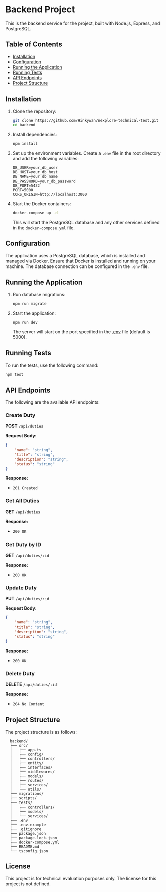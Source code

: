 # Backend Project

This is the backend service for the project, built with Node.js, Express, and PostgreSQL.

## Table of Contents

- [Installation](#installation)
- [Configuration](#configuration)
- [Running the Application](#running-the-application)
- [Running Tests](#running-tests)
- [API Endpoints](#api-endpoints)
- [Project Structure](#project-structure)

## Installation

1. Clone the repository:

    ```sh
    git clone https://github.com/Hinkywan/nexplore-technical-test.git
    cd backend
    ```

2. Install dependencies:

    ```sh
    npm install
    ```

3. Set up the environment variables. Create a `.env` file in the root directory and add the following variables:

    ```env
    DB_USER=your_db_user
    DB_HOST=your_db_host
    DB_NAME=your_db_name
    DB_PASSWORD=your_db_password
    DB_PORT=5432
    PORT=5000
    CORS_ORIGIN=http://localhost:3000
    ```

4. Start the Docker containers:

    ```sh
    docker-compose up -d
    ```

    This will start the PostgreSQL database and any other services defined in the `docker-compose.yml` file.

## Configuration
The application uses a PostgreSQL database, which is installed and managed via Docker. Ensure that Docker is installed and running on your machine. The database connection can be configured in the `.env` file.

## Running the Application

1. Run database migrations:

    ```sh
    npm run migrate
    ```

2. Start the application:

    ```sh
    npm run dev
    ```

    The server will start on the port specified in the [.env](http://_vscodecontentref_/1) file (default is 5000).

## Running Tests

To run the tests, use the following command:

```sh
npm test
```

## API Endpoints

The following are the available API endpoints:

### Create Duty

**POST** `/api/duties`

**Request Body:**
```json
{
    "name": "string",
    "title": "string",
    "description": "string",
    "status": "string"
}
```

**Response:**
- `201 Created`

### Get All Duties

**GET** `/api/duties`

**Response:**
- `200 OK`

### Get Duty by ID

**GET** `/api/duties/:id`

**Response:**
- `200 OK`

### Update Duty

**PUT** `/api/duties/:id`

**Request Body:**
```json
{
    "name": "string",
    "title": "string",
    "description": "string",
    "status": "string"
}
```

**Response:**
- `200 OK`

### Delete Duty

**DELETE** `/api/duties/:id`

**Response:**
- `204 No Content`

## Project Structure
The project structure is as follows:
```
  backend/
  ├── src/
  │   ├── app.ts
  │   ├── config/
  │   ├── controllers/
  │   ├── entity/
  │   ├── interfaces/
  │   ├── middlewares/
  │   ├── models/
  │   ├── routes/
  │   ├── services/
  │   └── utils/
  ├── migrations/
  ├── scripts/
  ├── tests/
  │   ├── controllers/
  │   ├── models/
  │   └── services/
  ├── .env
  ├── .env.example
  ├── .gitignore
  ├── package.json
  ├── package-lock.json
  ├── docker-compose.yml
  ├── README.md
  └── tsconfig.json
```

## License
This project is for technical evaluation purposes only. The license for this project is not defined.